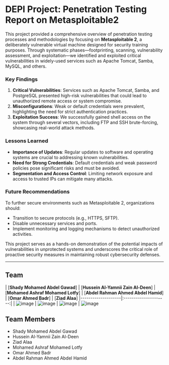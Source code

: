 # DEPI Project: Penetration Testing Report on Metasploitable2

This project provided a comprehensive overview of penetration testing processes and methodologies by focusing on **Metasploitable 2**, a deliberately vulnerable virtual machine designed for security training purposes. Through systematic phases—footprinting, scanning, vulnerability assessment, and exploitation—we identified and exploited critical vulnerabilities in widely-used services such as Apache Tomcat, Samba, MySQL, and others.

### Key Findings
1. **Critical Vulnerabilities**: Services such as Apache Tomcat, Samba, and PostgreSQL presented high-risk vulnerabilities that could lead to unauthorized remote access or system compromise.
2. **Misconfigurations**: Weak or default credentials were prevalent, highlighting the need for strict authentication practices.
3. **Exploitation Success**: We successfully gained shell access on the system through several vectors, including FTP and SSH brute-forcing, showcasing real-world attack methods.

### Lessons Learned
- **Importance of Updates**: Regular updates to software and operating systems are crucial to addressing known vulnerabilities.
- **Need for Strong Credentials**: Default credentials and weak password policies pose significant risks and must be avoided.
- **Segmentation and Access Control**: Limiting network exposure and access to trusted IPs can mitigate many attacks.

### Future Recommendations
To further secure environments such as Metasploitable 2, organizations should:
- Transition to secure protocols (e.g., HTTPS, SFTP).
- Disable unnecessary services and ports.
- Implement monitoring and logging mechanisms to detect unauthorized activities.

This project serves as a hands-on demonstration of the potential impacts of vulnerabilities in unprotected systems and underscores the critical role of proactive security measures in maintaining robust cybersecurity defenses.

---
## Team

| [**Shady Mohamed Abdel Gawad**] | [**Hussein Al-Yamnii Zain Al-Deen**] | [**Mohamed Ashraf Mohamed Lotfy**] | [**Abdel Rahman Ahmed Abdel Hamid**] | [**Omar Ahmed Badr**] | [**Ziad Alaa**]
|--------------------|:---------------------:|
| ![image](https://github.com/user-attachments/assets/edcb8ec3-a9d1-426d-8a58-335fc76bd208) | ![image](https://github.com/user-attachments/assets/dfffa222-6d46-4c2e-93c7-01aaa26502db)
 | ![image](https://github.com/user-attachments/assets/0aababcf-c388-4064-9b0b-cb215a0bf056)
 | ![image](https://github.com/user-attachments/assets/80980a38-b841-4f66-8dc2-a99a871bcaf9)
 

## Team Members
- Shady Mohamed Abdel Gawad
- Hussein Al-Yamnii Zain Al-Deen
- Ziad Alaa
- Mohamed Ashraf Mohamed Lotfy
- Omar Ahmed Badr
- Abdel Rahman Ahmed Abdel Hamid
